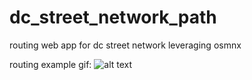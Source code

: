 # dc_street_network_path
routing web app for dc street network leveraging osmnx

routing example gif: 
![alt text](https://github.com/sidetrackedmind/dc_street_network_path/master/images/route_v2.gif "routing example gif")
